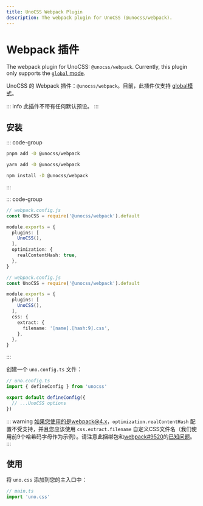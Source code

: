 ```yaml
---
title: UnoCSS Webpack Plugin
description: The webpack plugin for UnoCSS (@unocss/webpack).
---
```


# Webpack 插件

The webpack plugin for UnoCSS: `@unocss/webpack`. Currently, this plugin only supports the [`global` mode](https://github.com/unocss/unocss/blob/main/packages/vite/src/types.ts#L11-L21).

UnoCSS 的 Webpack 插件：`@unocss/webpack`。目前，此插件仅支持 [global模式](https://github.com/unocss/unocss/blob/main/packages/vite/src/types.ts#L11-L21)。


::: info
此插件不带有任何默认预设。
:::

## 安装

::: code-group
  ```bash [pnpm]
  pnpm add -D @unocss/webpack
  ```
  ```bash [yarn]
  yarn add -D @unocss/webpack
  ```
  ```bash [npm]
  npm install -D @unocss/webpack
  ```
:::

::: code-group
```ts [webpack 5]
// webpack.config.js
const UnoCSS = require('@unocss/webpack').default

module.exports = {
  plugins: [
    UnoCSS(),
  ],
  optimization: {
    realContentHash: true,
  },
}
```

```ts [webpack 4]
// webpack.config.js
const UnoCSS = require('@unocss/webpack').default

module.exports = {
  plugins: [
    UnoCSS(),
  ],
  css: {
    extract: {
      filename: '[name].[hash:9].css',
    },
  },
}
```
:::

创建一个 `uno.config.ts` 文件：
```ts
// uno.config.ts
import { defineConfig } from 'unocss'

export default defineConfig({
  // ...UnoCSS options
})
```

::: warning
如果您使用的是webpack@4.x，`optimization.realContentHash` 配置不受支持，并且您应该使用 `css.extract.filename` 自定义CSS文件名（我们使用前9个哈希码字母作为示例）。请注意此捆绑包和[webpack#9520](https://github.com/webpack/webpack/issues/9520#issuecomment-749534245)的[已知问题](https://github.com/unocss/unocss/issues/1728)。
:::

## 使用

将 `uno.css` 添加到您的主入口中：
```ts
// main.ts
import 'uno.css'
```
